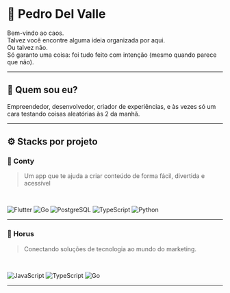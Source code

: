 # 👾 Pedro Del Valle

Bem-vindo ao caos.  
Talvez você encontre alguma ideia organizada por aqui.  
Ou talvez não.  
Só garanto uma coisa: foi tudo feito com intenção (mesmo quando parece que não).

---

## 🧠 Quem sou eu?

Empreendedor, desenvolvedor, criador de experiências, e às vezes só um cara testando coisas aleatórias às 2 da manhã.

---

## ⚙️ Stacks por projeto

### 🧠 Conty  
> Um app que te ajuda a criar conteúdo de forma fácil, divertida e acessível 
<br>

![Flutter](https://img.shields.io/badge/Flutter-02569B?style=for-the-badge&logo=flutter&logoColor=white)
![Go](https://img.shields.io/badge/Go-4E4E4E?style=for-the-badge&logo=go&logoColor=white)
![PostgreSQL](https://img.shields.io/badge/PostgreSQL-336791?style=for-the-badge&logo=postgresql&logoColor=white)
![TypeScript](https://img.shields.io/badge/TypeScript-3178C6?style=for-the-badge&logo=typescript&logoColor=white)
![Python](https://img.shields.io/badge/Python-4E4E4E?style=for-the-badge&logo=python&logoColor=white)


---

### 🎥 Horus  
> Conectando soluções de tecnologia ao mundo do marketing. 
<br>

![JavaScript](https://img.shields.io/badge/JavaScript-F7DF1E?style=for-the-badge&logo=javascript&logoColor=black)
![TypeScript](https://img.shields.io/badge/TypeScript-3178C6?style=for-the-badge&logo=typescript&logoColor=white)
![Go](https://img.shields.io/badge/Go-4E4E4E?style=for-the-badge&logo=go&logoColor=white)

---
